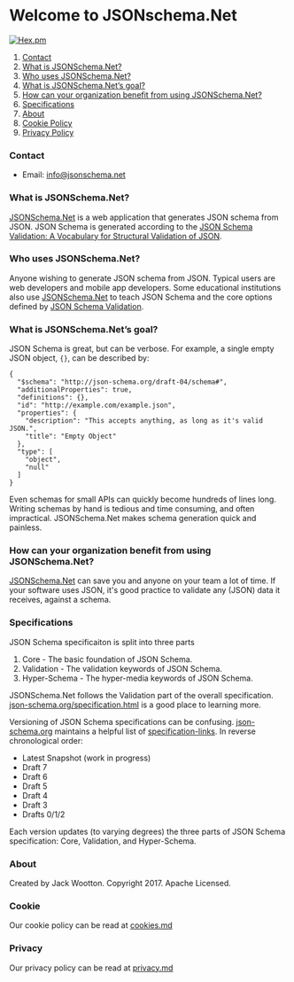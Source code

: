 # Welcome to JSONschema.Net

[![Hex.pm](https://img.shields.io/hexpm/l/plug.svg)]()

1.  [Contact](#contact)
2.  [What is JSONSchema.Net?](#what-is-jsonschemanet)
3.  [Who uses JSONSchema.Net?](#who-uses-jsonschemanet)
4.  [What is JSONSchema.Net’s goal?](#what-is-jsonschemanets-goal)
5.  [How can your organization benefit from using JSONSchema.Net?](#how-can-your-organization-benefit-from-using-jsonschemanet)
6.  [Specifications](#specifications)
7.  [About](#about)
8.  [Cookie Policy](#cookie)
9.  [Privacy Policy](#privacy-policy)

### Contact

- Email: info@jsonschema.net

### What is JSONSchema.Net?

[JSONSchema.Net](https://www.jsonschema.net) is a web application that generates JSON schema from JSON. JSON Schema is generated according to
the [JSON Schema Validation: A Vocabulary for Structural Validation of JSON](http://json-schema.org/latest/json-schema-validation.html).

### Who uses JSONSchema.Net?

Anyone wishing to generate JSON schema from JSON. Typical users are web developers and mobile app developers. Some educational institutions also use [JSONSchema.Net](https://www.jsonschema.net) to teach JSON Schema and the core options defined by [JSON Schema Validation](http://json-schema.org/latest/json-schema-validation.html).

### What is JSONSchema.Net’s goal?

JSON Schema is great, but can be verbose. For example, a single empty JSON object, `{}`, can be described by:

```
{
  "$schema": "http://json-schema.org/draft-04/schema#",
  "additionalProperties": true,
  "definitions": {},
  "id": "http://example.com/example.json",
  "properties": {
    "description": "This accepts anything, as long as it's valid JSON.",
    "title": "Empty Object"
  },
  "type": [
    "object",
    "null"
  ]
}
```

Even schemas for small APIs can quickly become hundreds of lines long. Writing schemas by hand is tedious and time consuming, and often impractical. JSONSchema.Net makes schema generation quick and painless.

### How can your organization benefit from using JSONSchema.Net?

[JSONSchema.Net](https://www.jsonschema.net) can save you and anyone on your team a lot of time. If your software uses JSON, it's good practice to validate any (JSON) data it receives, against a schema.

### Specifications

JSON Schema specificaiton is split into three parts

1.  Core - The basic foundation of JSON Schema.
2.  Validation - The validation keywords of JSON Schema.
3.  Hyper-Schema - The hyper-media keywords of JSON Schema.

JSONSchema.Net follows the Validation part of the overall specification. [json-schema.org/specification.html](http://json-schema.org/specification.html) is a good place to learning more.

Versioning of JSON Schema specifications can be confusing. [json-schema.org](http://json-schema.org) maintains a helpful list of [specification-links](http://json-schema.org/specification-links.html). In reverse chronological order:

- Latest Snapshot (work in progress)
- Draft 7
- Draft 6
- Draft 5
- Draft 4
- Draft 3
- Drafts 0/1/2

Each version updates (to varying degrees) the three parts of JSON Schema specification: Core, Validation, and Hyper-Schema.

### About

Created by Jack Wootton. Copyright 2017. Apache Licensed.

### Cookie
Our cookie policy can be read at [cookies.md](https://github.com/jsonsystems/json-schema/blob/master/cookies.md)

### Privacy
Our privacy policy can be read at [privacy.md](https://github.com/jsonsystems/json-schema/blob/master/privacy.md)
